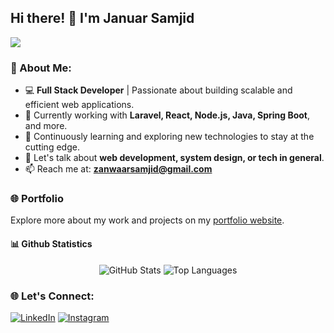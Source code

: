 ## Hi there! 👋 I'm Januar Samjid
![](https://komarev.com/ghpvc/?username=zannwar)

### 🚀 About Me:
- 💻 **Full Stack Developer** | Passionate about building scalable and efficient web applications.
- 🔭 Currently working with **Laravel, React, Node.js, Java, Spring Boot**, and more.
- 🌱 Continuously learning and exploring new technologies to stay at the cutting edge.
- 💬 Let's talk about **web development, system design, or tech in general**.
- 📫 Reach me at: **zanwaarsamjid@gmail.com**

### 🌐 Portfolio
Explore more about my work and projects on my [portfolio website](https://januar.samjid.fun/).


#### 📊 Github Statistics

<div align="center">
  <img src="https://github-readme-stats.vercel.app/api?username=zanwaar&show_icons=true&locale=en&theme=transparent" alt="GitHub Stats" />
 
 <img  src="https://github-readme-stats.vercel.app/api/top-langs/?username=zanwaar&layout=compact&langs_count=20&theme=transparent&show_icons=true&count_private=true&hide=jupyter%20notebook,pascal,kotlin,swift,makefile,objective-c,visual%20basic%20.net,matlab,hack,m,procfile" alt="Top Languages" />

</div>


### 🌐 Let's Connect:
[![LinkedIn](https://img.shields.io/badge/LinkedIn-0A66C2?style=for-the-badge&logo=linkedin&logoColor=white)](https://linkedin.com/in/januar-samjid)
[![Instagram](https://img.shields.io/badge/Instagram-E4405F?style=for-the-badge&logo=instagram&logoColor=white)](https://www.instagram.com/batukel.dev/)


